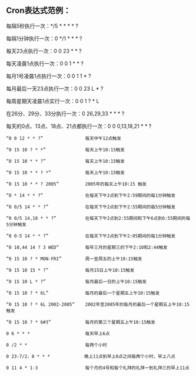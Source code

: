 ## Cron表达式范例：

每隔5秒执行一次：*/5 * * * * ?

每隔1分钟执行一次：0 */1 * * * ?

每天23点执行一次：0 0 23 * * ?

每天凌晨1点执行一次：0 0 1 * * ?

每月1号凌晨1点执行一次：0 0 1 1 * ?

每月最后一天23点执行一次：0 0 23 L * ?

每周星期天凌晨1点实行一次：0 0 1 ? * L

在26分、29分、33分执行一次：0 26,29,33 * * * ?

每天的0点、13点、18点、21点都执行一次：0 0 0,13,18,21 * * ?

```
“0 0 12 * * ?”                每天中午12点触发
 
“0 15 10 ? * *”               每天上午10:15触发
 
“0 15 10 * * ?”               每天上午10:15触发
 
“0 15 10 * * ? *”             每天上午10:15触发
 
“0 15 10 * * ? 2005”          2005年的每天上午10:15 触发
 
“0 * 14 * * ?”                在每天下午2点到下午2:59期间的每1分钟触发
 
“0 0/5 14 * * ?”              在每天下午2点到下午2:55期间的每5分钟触发
 
“0 0/5 14,18 * * ?”           在每天下午2点到2:55期间和下午6点到6:55期间的每5分钟触发
 
“0 0-5 14 * * ?”              在每天下午2点到下午2:05期间的每1分钟触发
 
“0 10,44 14 ? 3 WED”          每年三月的星期三的下午2:10和2:44触发
 
“0 15 10 ? * MON-FRI”         周一至周五的上午10:15触发
 
“0 15 10 15 * ?”              每月15日上午10:15触发
 
“0 15 10 L * ?”               每月最后一日的上午10:15触发
 
“0 15 10 ? * 6L”              每月的最后一个星期五上午10:15触发
 
“0 15 10 ? * 6L 2002-2005”    2002年至2005年的每月的最后一个星期五上午10:15触发
 
“0 15 10 ? * 6#3”             每月的第三个星期五上午10:15触发
 
0 6 * * *                     每天早上6点
 
0 /2 * *                      每两个小时
 
0 23-7/2，8 * * *             晚上11点到早上8点之间每两个小时，早上八点
 
0 11 4 * 1-3                  每个月的4号和每个礼拜的礼拜一到礼拜三的早上11点
```

